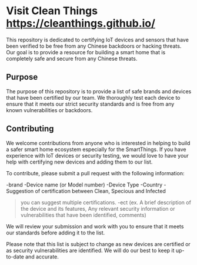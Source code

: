 Visit Clean Things https://cleanthings.github.io/
======
This repository is dedicated to certifying IoT devices and sensors that have been verified to be free from any Chinese backdoors or hacking threats. Our goal is to provide a resource for building a smart home that is completely safe and secure from any Chinese threats.

Purpose
------

The purpose of this repository is to provide a list of safe brands and devices that have been certified by our team. We thoroughly test each device to ensure that it meets our strict security standards and is free from any known vulnerabilities or backdoors.

Contributing
------

We welcome contributions from anyone who is interested in helping to build a safer smart home ecosystem especially for the SmartThings. If you have experience with IoT devices or security testing, we would love to have your help with certifying new devices and adding them to our list.

To contribute, please submit a pull request with the following information:

-brand
-Device name (or Model number)
-Device Type 
-Country
-Suggestion of certification between Clean, Specious and Infected
>you can suggest multiple certifications.
-ect (ex. A brief description of the device and its features, Any relevant security information or vulnerabilities that have been identified, comments)

We will review your submission and work with you to ensure that it meets our standards before adding it to the list.

Please note that this list is subject to change as new devices are certified or as security vulnerabilities are identified. We will do our best to keep it up-to-date and accurate.
